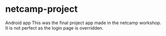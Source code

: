# netcamp-project
Android app
This was the final project app made in the netcamp workshop. It is not perfect as the login page is overridden.
